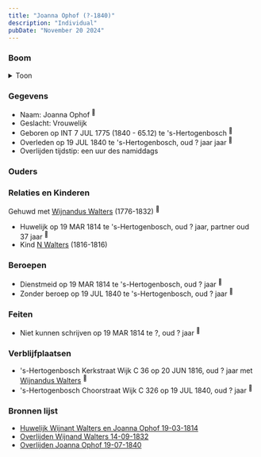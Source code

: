 ```yaml
---
title: "Joanna Ophof (?-1840)"
description: "Individual"
pubDate: "November 20 2024"
---
```


### Boom
<details><summary>Toon</summary>

![test](https://www.plantuml.com/plantuml/svg/dP9RImCn48NVyoi6-w0-hEoj5qkfMcbHqLgyu6F9xexTs6nICYcbIF-xQNTP1QKKtyA4S-Ox9xaaourT5fBHNAW5Dxo0XAVpcT5BbLrhgGrOmnMvArIMvI93I8L99PPdB1Ps3GKM2HegHsJHeBRh1R8VhgdaHF39062WJORc9HVfN25HhrTmeVfzYDY6iMEOx5OHOwNaw4vpfJWyBdBzVWISuDRtW_0SQbrZD1X6myYPVxuBbDa6Ujs49-jfegsLsEt3xVW5sd3tUWz1kzs4aw0J--11gtaMXATmJDuD6gjdg19DQVx3XkPBAQTSPTFKQA94Es3d5voNPbkRN-fDJVucFfJJBWdUk7IjK8tl1m2DOJHgZWPxi8EQkGKN1r35y3oSEAee_8kgWkfrLvXbGitA70zNJquHn3kqaU_xSGmDAMQvNQEKUkNmQkduLuwmSqYEq7SvnjirhN-KlLUzOTLlyBoAdbNzVW-gL5v5pDWbkaSfv1S0)
</details>

### Gegevens
- Naam: Joanna Ophof <sup><a href="../s00163/" style="text-decoration:none" title="Huwelijk Wijnant Walters en Joanna Ophof 19-03-1814">:link:</a></sup>
- Geslacht: Vrouwelijk
- Geboren op INT 7 JUL 1775 (1840 - 65.12) te 's-Hertogenbosch <sup><a href="../s00176/" style="text-decoration:none" title="Overlijden Joanna Ophof 19-07-1840">:link:</a></sup>
- Overleden op 19 JUL 1840 te 's-Hertogenbosch, oud ? jaar jaar <sup><a href="../s00176/" style="text-decoration:none" title="Overlijden Joanna Ophof 19-07-1840">:link:</a></sup>
- Overlijden tijdstip: een uur des namiddags

### Ouders

### Relaties en Kinderen

Gehuwd met [Wijnandus Walters](../i00101/) (1776-1832) <sup><a href="../s00163/" style="text-decoration:none" title="Huwelijk Wijnant Walters en Joanna Ophof 19-03-1814">:link:</a></sup>
- Huwelijk op 19 MAR 1814 te 's-Hertogenbosch, oud ? jaar, partner oud 37 jaar <sup><a href="../s00163/" style="text-decoration:none" title="Huwelijk Wijnant Walters en Joanna Ophof 19-03-1814">:link:</a></sup>
- Kind [N Walters](../i00128/) (1816-1816)

### Beroepen
- Dienstmeid op 19 MAR 1814 te 's-Hertogenbosch, oud ? jaar <sup><a href="../s00163/" style="text-decoration:none" title="Huwelijk Wijnant Walters en Joanna Ophof 19-03-1814">:link:</a></sup>
- Zonder beroep op 19 JUL 1840 te 's-Hertogenbosch, oud ? jaar <sup><a href="../s00176/" style="text-decoration:none" title="Overlijden Joanna Ophof 19-07-1840">:link:</a></sup>

### Feiten
- Niet kunnen schrijven op 19 MAR 1814 te ?, oud ? jaar <sup><a href="../s00163/" style="text-decoration:none" title="Huwelijk Wijnant Walters en Joanna Ophof 19-03-1814">:link:</a></sup>

### Verblijfplaatsen
- 's-Hertogenbosch Kerkstraat Wijk C 36 op 20 JUN 1816, oud ? jaar met [Wijnandus Walters](../i00101/) <sup><a href="../s00296/" style="text-decoration:none" title="Geboorte N Walters 20-06-1816">:link:</a></sup>
- 's-Hertogenbosch Choorstraat Wijk C 326 op 19 JUL 1840, oud ? jaar  <sup><a href="../s00176/" style="text-decoration:none" title="Overlijden Joanna Ophof 19-07-1840">:link:</a></sup>

### Bronnen lijst
- [Huwelijk Wijnant Walters en Joanna Ophof 19-03-1814](../s00163/)
- [Overlijden Wijnand Walters 14-09-1832](../s00175/)
- [Overlijden Joanna Ophof 19-07-1840](../s00176/)